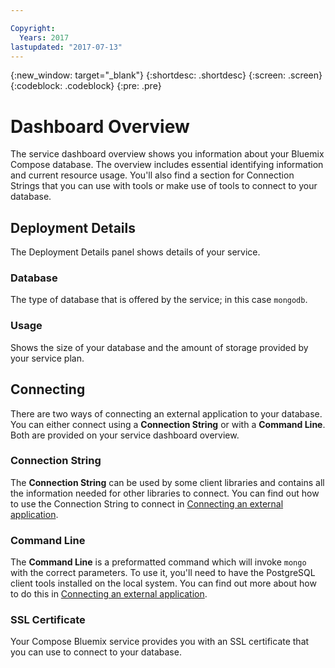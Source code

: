 ```yaml
---

Copyright:
  Years: 2017
lastupdated: "2017-07-13"
---
```


{:new_window: target="_blank"}
{:shortdesc: .shortdesc}
{:screen: .screen}
{:codeblock: .codeblock}
{:pre: .pre}

# Dashboard Overview

The service dashboard overview shows you information about your Bluemix Compose database. The overview includes essential identifying information and current resource usage. You'll also find a section for Connection Strings that you can use with tools or make use of tools to connect to your database.

## Deployment Details

The Deployment Details panel shows details of your service.

### Database

The type of database that is offered by the service; in this case `mongodb`.

### Usage

Shows the size of your database and the amount of storage provided by your service plan.

## Connecting

There are two ways of connecting an external application to your database. You can either connect using a **Connection String** or with a **Command Line**. Both are provided on your service dashboard overview.

### Connection String

The **Connection String** can be used by some client libraries and contains all the information needed for other libraries to connect. You can find out how to use the Connection String to connect in [Connecting an external application](./connecting-external.html).

### Command Line

The **Command Line** is a preformatted command which will invoke `mongo` with the correct parameters. To use it, you'll need to have the PostgreSQL client tools installed on the local system. You can find out more about how to do this in [Connecting an external application](./connecting-external.html).

### SSL Certificate

Your Compose Bluemix service provides you with an SSL certificate that you can use to connect to your database.